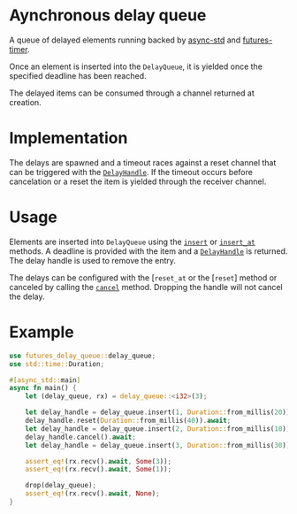 # Aynchronous delay queue

<!-- cargo-sync-readme start -->

A queue of delayed elements running backed by [async-std](https://github.com/async-rs/async-std) and [futures-timer](https://github.com/async-rs/futures-timer).

Once an element is inserted into the `DelayQueue`, it is yielded once the
specified deadline has been reached.

The delayed items can be consumed through a channel returned at creation.

# Implementation

The delays are spawned and a timeout races against a reset channel that can be
triggered with the [`DelayHandle`]. If the timeout occurs before cancelation
or a reset the item is yielded through the receiver channel.

# Usage

Elements are inserted into `DelayQueue` using the [`insert`] or
[`insert_at`] methods. A deadline is provided with the item and a [`DelayHandle`] is
returned. The delay handle is used to remove the entry.

The delays can be configured with the [`reset_at` or the [`reset`] method or canceled by
calling the [`cancel`] method. Dropping the handle will not cancel the delay.

# Example

```rust
use futures_delay_queue::delay_queue;
use std::time::Duration;

#[async_std::main]
async fn main() {
    let (delay_queue, rx) = delay_queue::<i32>(3);

    let delay_handle = delay_queue.insert(1, Duration::from_millis(20));
    delay_handle.reset(Duration::from_millis(40)).await;
    let delay_handle = delay_queue.insert(2, Duration::from_millis(10));
    delay_handle.cancel().await;
    let delay_handle = delay_queue.insert(3, Duration::from_millis(30));

    assert_eq!(rx.recv().await, Some(3));
    assert_eq!(rx.recv().await, Some(1));

    drop(delay_queue);
    assert_eq!(rx.recv().await, None);
}
```

[`insert`]: #method.insert
[`insert_at`]: #method.insert_at
[`cancel`]: #method.cancel
[`DelayHandle`]: struct.DelayHandle.html

<!-- cargo-sync-readme end -->